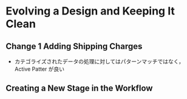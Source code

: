 # Evolving a Design and Keeping It Clean

## Change 1 Adding Shipping Charges

- カテゴライズされたデータの処理に対してはパターンマッチではなく，Active Patter が良い

## Creating a New Stage in the Workflow

